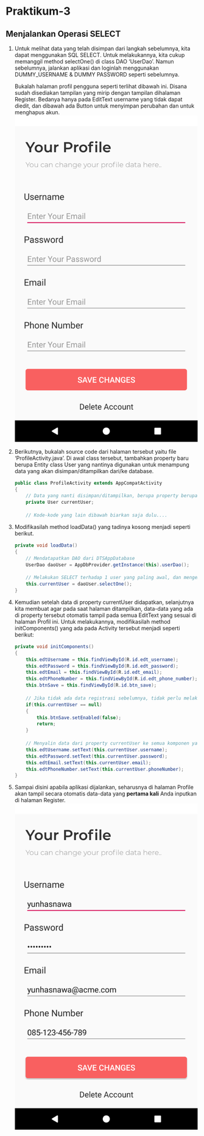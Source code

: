 # Praktikum-3

## Menjalankan Operasi SELECT

1.	Untuk melihat data yang telah disimpan dari langkah sebelumnya, kita dapat menggunakan SQL SELECT. Untuk melakukannya, kita cukup memanggil method selectOne() di class DAO ‘UserDao’. Namun sebelumnya, jalankan aplikasi dan loginlah menggunakan DUMMY_USERNAME & DUMMY PASSWORD seperti sebelumnya. 

	Bukalah halaman profil pengguna seperti terlihat dibawah ini. Disana sudah disediakan tampilan yang mirip dengan tampilan dihalaman Register. Bedanya hanya pada EditText username yang tidak dapat diedit, dan dibawah ada Button untuk menyimpan perubahan dan untuk menghapus akun.
	![Halaman profil](images/profile-page.png)

2.	Berikutnya, bukalah source code dari halaman tersebut yaitu file ‘ProfileActivity.java’. Di awal class tersebut, tambahkan property baru berupa Entity class User yang nantinya digunakan untuk menampung data yang akan disimpan/ditampilkan dari/ke database.
	```java
	public class ProfileActivity extends AppCompatActivity
	{
	    // Data yang nanti disimpan/ditampilkan, berupa property berupa objek dari Entity class User
	    private User currentUser;

	    // Kode-kode yang lain dibawah biarkan saja dulu....
	```

3.	Modifikasilah method loadData() yang tadinya kosong menjadi seperti berikut.
	```java
	private void loadData()
	{
	    // Mendatapatkan DAO dari DTSAppDatabase
	    UserDao daoUser = AppDbProvider.getInstance(this).userDao();

	    // Melakukan SELECT terhadap 1 user yang paling awal, dan mengembalikan hasilnya ke property currentUser
	    this.currentUser = daoUser.selectOne();
	}
	```

4.	Kemudian setelah data di property currentUser didapatkan, selanjutnya kita membuat agar pada saat halaman ditampilkan, data-data yang ada di property tersebut otomatis tampil pada semua EditText yang sesuai di halaman Profil ini. Untuk melakukannya, modifikasilah method initComponents() yang ada pada Activity tersebut menjadi seperti berikut:
	```java
	private void initComponents()
	{
	    this.edtUsername = this.findViewById(R.id.edt_username);
	    this.edtPassword = this.findViewById(R.id.edt_password);
	    this.edtEmail = this.findViewById(R.id.edt_email);
	    this.edtPhoneNumber = this.findViewById(R.id.edt_phone_number);
	    this.btnSave = this.findViewById(R.id.btn_save);

	    // Jika tidak ada data registrasi sebelumnya, tidak perlu melakukan apa-apa, dan matikan Button Save agar user tidak menyimpan data kosong.
	    if(this.currentUser == null)
	    {
	        this.btnSave.setEnabled(false);
	        return;
	    }

	    // Menyalin data dari property currentUser ke semua komponen yang sesuai
	    this.edtUsername.setText(this.currentUser.username);
	    this.edtPassword.setText(this.currentUser.password);
	    this.edtEmail.setText(this.currentUser.email);
	    this.edtPhoneNumber.setText(this.currentUser.phoneNumber);
	}
	```

5.	Sampai disini apabila aplikasi dijalankan, seharusnya di halaman Profile akan tampil secara otomatis data-data yang __pertama kali__ Anda inputkan di halaman Register.
	![Data registrasi tampil di halaman profil](images/profile-page-data.png)
